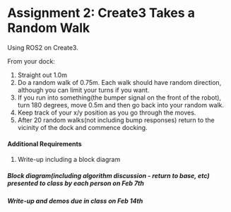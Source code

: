 # Assignment 2: Create3 Takes a Random Walk
Using ROS2 on Create3.

From your dock:
1. Straight out 1.0m
2. Do a random walk of 0.75m. Each walk should have random direction, although you can limit your turns if you want.
3. If you run into something(the bumper signal on the front of the robot), turn 180 degrees, move 0.5m and then go back into your random walk.
4. Keep track of your x/y position as you go through the moves.
5. After 20 random walks(not including bump responses) return to the vicinity of the dock and commence docking.

#### Additional Requirements
1. Write-up including a block diagram

##### Block diagram(including algorithm discussion - return to base, etc) presented to class by each person on Feb 7th
##### Write-up and demos due in class on Feb 14th
